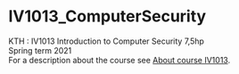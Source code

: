 # IV1013_ComputerSecurity
KTH : IV1013 Introduction to Computer Security 7,5hp  
Spring term 2021  
For a description about the course see [About course IV1013](https://www.kth.se/student/kurser/kurs/IV1013?l=en).
